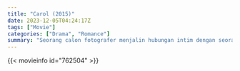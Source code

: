 ```yaml
---
title: "Carol (2015)"
date: 2023-12-05T04:24:17Z
tags: ["Movie"]
categories: ["Drama", "Romance"]
summary: "Seorang calon fotografer menjalin hubungan intim dengan seorang wanita tua di New York tahun 1950-an."
---
```


<mux-player stream-type="on-demand"
src="https://kp3d-my.sharepoint.com/personal/ryoo_kp3d_onmicrosoft_com/_layouts/15/download.aspx?share=Ec-M2jnDVzxHjaMYJogfCvcBHwKSv1F1hjeBD9KKpN7TPQ" prefer-playback="mse" controls>

</mux-player>


{{< movieinfo id="762504" >}}

<script src="https://cdn.jsdelivr.net/npm/@mux/mux-player"></script>

 <script type="application/ld+json ">
{
"@context": "https://schema.org/",
"@type": "VideoObject",
"name": "Carol (2015)",
"contentUrl": "https://stream.mux.com/Y6h00oFv227xGzJhKFqzd23d5ySTXhO63fDcti2z5BlI.m3u8",
"thumbnailUrl": "https://www.themoviedb.org/t/p/original/44YBC9OEP9OCAyOgMnPWPfRbQ84.jpg?width=314&fit_mode=preserve&time=25",
"uploadDate": "2023-12-05T04:24:17Z",
}

</script>